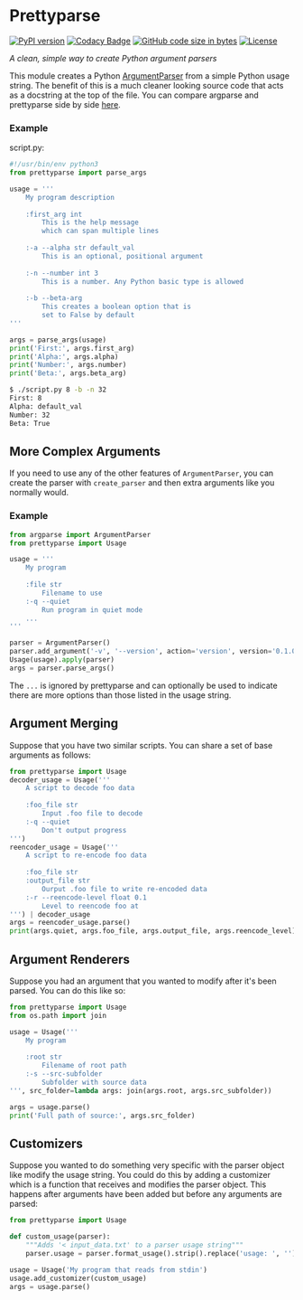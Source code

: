 # Prettyparse

[![PyPI version](https://img.shields.io/pypi/v/prettyparse.svg)](https://pypi.org/project/prettyparse/)
[![Codacy Badge](https://app.codacy.com/project/badge/Grade/7c55788b52484bbda60cee074a03788f)](https://www.codacy.com/gh/MatthewScholefield/prettyparse/dashboard?utm_source=github.com&amp;utm_medium=referral&amp;utm_content=MatthewScholefield/prettyparse&amp;utm_campaign=Badge_Grade)
[![GitHub code size in bytes](https://img.shields.io/github/languages/code-size/matthewscholefield/prettyparse.svg)](https://github.com/MatthewScholefield/prettyparse/archive/master.zip)
[![License](https://img.shields.io/github/license/matthewscholefield/prettyparse.svg)](https://github.com/MatthewScholefield/prettyparse/blob/master/LICENSE)

*A clean, simple way to create Python argument parsers*

This module creates a Python [ArgumentParser][argparse] from a simple Python
usage string. The benefit of this is a much cleaner looking source code
that acts as a docstring at the top of the file. You can compare argparse
and prettyparse side by side [here][comparison].

[argparse]: https://docs.python.org/3.6/library/argparse.html
[comparison]: https://gist.github.com/MatthewScholefield/12839868f307f409118f1e6a554df973

### Example

script.py:

```Python
#!/usr/bin/env python3
from prettyparse import parse_args

usage = '''
    My program description
    
    :first_arg int
        This is the help message
        which can span multiple lines
    
    :-a --alpha str default_val
        This is an optional, positional argument
    
    :-n --number int 3
        This is a number. Any Python basic type is allowed
    
    :-b --beta-arg
        This creates a boolean option that is
        set to False by default
'''

args = parse_args(usage)
print('First:', args.first_arg)
print('Alpha:', args.alpha)
print('Number:', args.number)
print('Beta:', args.beta_arg)

```

```bash
$ ./script.py 8 -b -n 32
First: 8
Alpha: default_val
Number: 32
Beta: True
```

## More Complex Arguments

If you need to use any of the other features of `ArgumentParser`,
you can create the parser with `create_parser` and then extra arguments
like you normally would.

### Example

```Python
from argparse import ArgumentParser
from prettyparse import Usage

usage = '''
    My program
    
    :file str
        Filename to use
    :-q --quiet
        Run program in quiet mode
    ...
'''

parser = ArgumentParser()
parser.add_argument('-v', '--version', action='version', version='0.1.0')
Usage(usage).apply(parser)
args = parser.parse_args()

```
The `...` is ignored by prettyparse and can optionally be used to indicate
there are more options than those listed in the usage string.

## Argument Merging

Suppose that you have two similar scripts. You can share a set of base arguments
as follows:

```python
from prettyparse import Usage
decoder_usage = Usage('''
    A script to decode foo data
    
    :foo_file str
        Input .foo file to decode
    :-q --quiet
        Don't output progress
''')
reencoder_usage = Usage('''
    A script to re-encode foo data
    
    :foo_file str
    :output_file str
        Ourput .foo file to write re-encoded data
    :-r --reencode-level float 0.1
        Level to reencode foo at
''') | decoder_usage
args = reencoder_usage.parse()
print(args.quiet, args.foo_file, args.output_file, args.reencode_level)
```

## Argument Renderers

Suppose you had an argument that you wanted to modify after it's been parsed.
You can do this like so:

```python
from prettyparse import Usage
from os.path import join

usage = Usage('''
    My program
    
    :root str
        Filename of root path
    :-s --src-subfolder
        Subfolder with source data
''', src_folder=lambda args: join(args.root, args.src_subfolder))

args = usage.parse()
print('Full path of source:', args.src_folder)
```

## Customizers

Suppose you wanted to do something very specific with the parser object
like modify the usage string. You could do this by adding a customizer which
is a function that receives and modifies the parser object. This happens after
arguments have been added but before any arguments are parsed:

```python
from prettyparse import Usage

def custom_usage(parser):
    """Adds '< input_data.txt' to a parser usage string"""
    parser.usage = parser.format_usage().strip().replace('usage: ', '') + ' < input_data.txt'

usage = Usage('My program that reads from stdin')
usage.add_customizer(custom_usage)
args = usage.parse()
```
